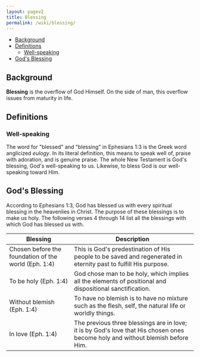 ```yaml
---
layout: pagev2
title: Blessing
permalink: /wiki/blessing/
---
```

- [Background](#background)
- [Definitions](#definitions)
  - [Well-speaking](#well-speaking)
- [God's Blessing](#gods-blessing)

## Background

**Blessing** is the overflow of God Himself. On the side of man, this overflow issues from maturity in life.

## Definitions

### Well-speaking

The word for "blessed" and "blessing" in Ephesians 1:3 is the Greek word anglicized *eulogy*. In its literal definition, this means to speak well of, praise with adoration, and is genuine praise. The whole New Testament is God's blessing, God's well-speaking to us. Likewise, to bless God is our well-speaking toward Him.

## God's Blessing

According to Ephesians 1:3, God has blessed us with every spiritual blessing in the heavenlies in Christ. The purpose of these blessings is to make us holy. The following verses 4 through 14 list all the blessings with which God has blessed us with.

| Blessing | Description |
| --- | --- |
| Chosen before the foundation of the world (Eph. 1:4) | This is God's predestination of His people to be saved and regenerated in eternity past to fulfill His purpose. |
| To be holy (Eph. 1:4) | God chose man to be holy, which implies all the elements of positional and dispositional sanctification. |
| Without blemish (Eph. 1:4) | To have no blemish is to have no mixture such as the flesh, self, the natural life or worldly things. |
| In love (Eph. 1:4) | The previous three blessings are in love; it is by God's love that His chosen ones become holy and without blemish before Him. |